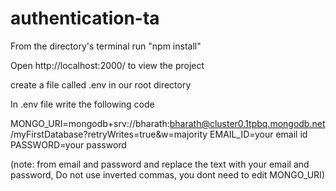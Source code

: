 # authentication-ta

From the directory's terminal run "npm install"

Open http://localhost:2000/ to view the project

create a file called .env in our root directory

In .env file write the following code

MONGO_URI=mongodb+srv://bharath:bharath@cluster0.1tpbq.mongodb.net/myFirstDatabase?retryWrites=true&w=majority
EMAIL_ID=your email id
PASSWORD=your password

(note: from email and password and replace the text with your email and password, Do not use inverted commas, you dont need to edit MONGO_URI)
